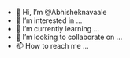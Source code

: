 - 👋 Hi, I’m @Abhisheknavaale
- 👀 I’m interested in ...
- 🌱 I’m currently learning ...
- 💞️ I’m looking to collaborate on ...
- 📫 How to reach me ...

<!---
Abhisheknavaale/Abhisheknavaale is a ✨ special ✨ repository because its `README.md` (this file) appears on your GitHub profile.
You can click the Preview link to take a look at your changes.
--->
